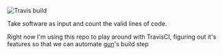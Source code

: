 ![Travis build](https://travis-ci.org/PsychoLlama/CountLines.svg?branch=char-by-char)

Take software as input and count the valid lines of code.

Right now I'm using this repo to play around with TravisCI, figuring out it's features so that we can automate [gun](https://github.com/amark/gun)'s build step
